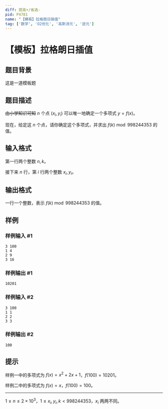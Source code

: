 ```yaml
---
diff: 提高+/省选-
pid: P4781
name: "【模板】拉格朗日插值"
tag: ['数学', 'O2优化', '高斯消元', '逆元']
---
```

# 【模板】拉格朗日插值
## 题目背景

这是一道模板题
## 题目描述

~~由小学知识可知~~ $n$ 个点 $(x_i,y_i)$ 可以唯一地确定一个多项式 $y = f(x)$。

现在，给定这 $n$ 个点，请你确定这个多项式，并求出 $f(k) \bmod 998244353$ 的值。
## 输入格式

第一行两个整数 $n,k$。

接下来 $n$ 行，第 $i$ 行两个整数 $x_i,y_i$。
## 输出格式

一行一个整数，表示 $f(k) \bmod 998244353$ 的值。
## 样例

### 样例输入 #1
```
3 100
1 4
2 9
3 16
```
### 样例输出 #1
```
10201
```
### 样例输入 #2
```
3 100
1 1
2 2
3 3
```
### 样例输出 #2
```
100
```
## 提示

样例一中的多项式为 $f(x)=x^2+2x+1$，$f(100) = 10201$。

样例二中的多项式为 $f(x)=x$，$f(100) = 100$。

---

$1 \le n \leq 2\times 10^3$，$1 \le x_i,y_i,k < 998244353$，$x_i$ 两两不同。
